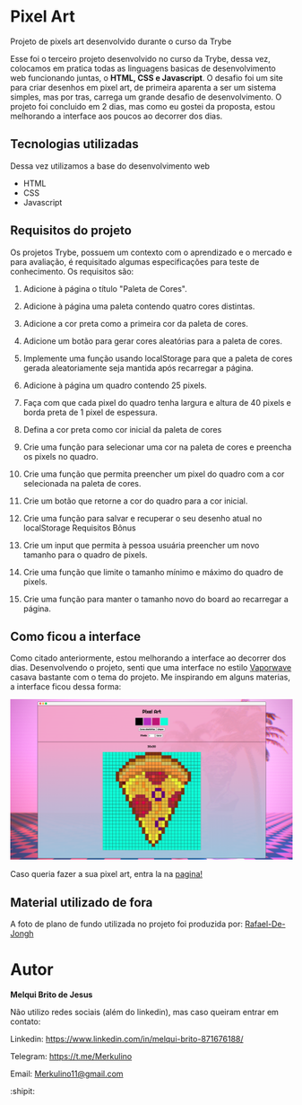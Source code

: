 # Pixel Art

Projeto de pixels art desenvolvido durante o curso da Trybe



Esse foi o terceiro projeto desenvolvido no curso da Trybe, dessa vez, colocamos em pratica todas as linguagens basicas de desenvolvimento web funcionando juntas, o **HTML, CSS e Javascript**. O desafio foi um site para criar desenhos em pixel art, de primeira aparenta a ser um sistema simples, mas por tras, carrega um grande desafio de desenvolvimento. O projeto foi concluido em 2 dias, mas como eu gostei da proposta, estou melhorando a interface aos poucos ao decorrer dos dias.

## Tecnologias utilizadas

Dessa vez utilizamos a base do desenvolvimento web

- HTML
- CSS
- Javascript

## Requisitos do projeto

Os projetos Trybe, possuem um contexto com o aprendizado e o mercado e para avaliação, é requisitado algumas especificações para teste de conhecimento. Os requisitos são: 

1. Adicione à página o título "Paleta de Cores".

2. Adicione à página uma paleta contendo quatro cores distintas.

3. Adicione a cor preta como a primeira cor da paleta de cores.

4. Adicione um botão para gerar cores aleatórias para a paleta de cores.

5. Implemente uma função usando localStorage para que a paleta de cores gerada 
aleatoriamente seja mantida após recarregar a página.

6. Adicione à página um quadro contendo 25 pixels.

7. Faça com que cada pixel do quadro tenha largura e altura de 40 pixels e borda 
preta de 1 pixel de espessura.

8. Defina a cor preta como cor inicial da paleta de cores

9. Crie uma função para selecionar uma cor na paleta de cores e preencha os pixels no quadro.

10. Crie uma função que permita preencher um pixel do quadro com a cor selecionada na paleta de cores.

11. Crie um botão que retorne a cor do quadro para a cor inicial.

12. Crie uma função para salvar e recuperar o seu desenho atual no localStorage
Requisitos Bônus

13. Crie um input que permita à pessoa usuária preencher um novo tamanho para o quadro de pixels.

14. Crie uma função que limite o tamanho mínimo e máximo do quadro de pixels.

15. Crie uma função para manter o tamanho novo do board ao recarregar a página.

## Como ficou a interface

Como citado anteriormente, estou melhorando a interface ao decorrer dos dias. Desenvolvendo o projeto, senti que uma interface no estilo [Vaporwave](https://pt.wikipedia.org/wiki/Vaporwave) casava bastante com o tema do projeto. Me inspirando em alguns materias, a interface ficou dessa forma: 

![alt text](page.png)

Caso queria fazer a sua pixel art, entra la na [pagina!](https://merkulino.github.io/Pixels_Art-Projeto_Trybe_3/) 

## Material utilizado de fora 

A foto de plano de fundo utilizada no projeto foi produzida por: [Rafael-De-Jongh](https://www.deviantart.com/rafael-de-jongh/art/Vaporwave-Aesthetic-676647412)

# Autor

**Melqui Brito de Jesus**

Não utilizo redes sociais (além do linkedin), mas caso queiram entrar em contato:

Linkedin: https://www.linkedin.com/in/melqui-brito-871676188/

Telegram: https://t.me/Merkulino

Email: Merkulino11@gmail.com

:shipit: 
